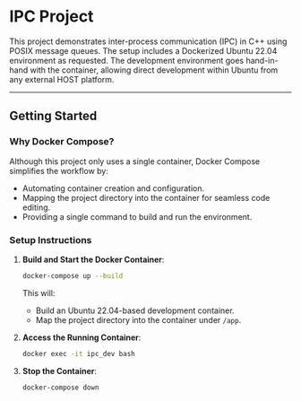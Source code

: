 # IPC Project

This project demonstrates inter-process communication (IPC) in C++ using POSIX message queues. The setup includes a Dockerized Ubuntu 22.04 environment as requested. The development environment goes hand-in-hand with the container, allowing direct development within Ubuntu from any external HOST platform.

---

## **Getting Started**

### **Why Docker Compose?**

Although this project only uses a single container, Docker Compose simplifies the workflow by:
- Automating container creation and configuration.
- Mapping the project directory into the container for seamless code editing.
- Providing a single command to build and run the environment.


### **Setup Instructions**

1. **Build and Start the Docker Container**:
   ```bash
   docker-compose up --build
   ```
   This will:
   - Build an Ubuntu 22.04-based development container.
   - Map the project directory into the container under `/app`.

1. **Access the Running Container**:
   ```bash
   docker exec -it ipc_dev bash
   ```

1. **Stop the Container**:
   ```bash
   docker-compose down
   ```
